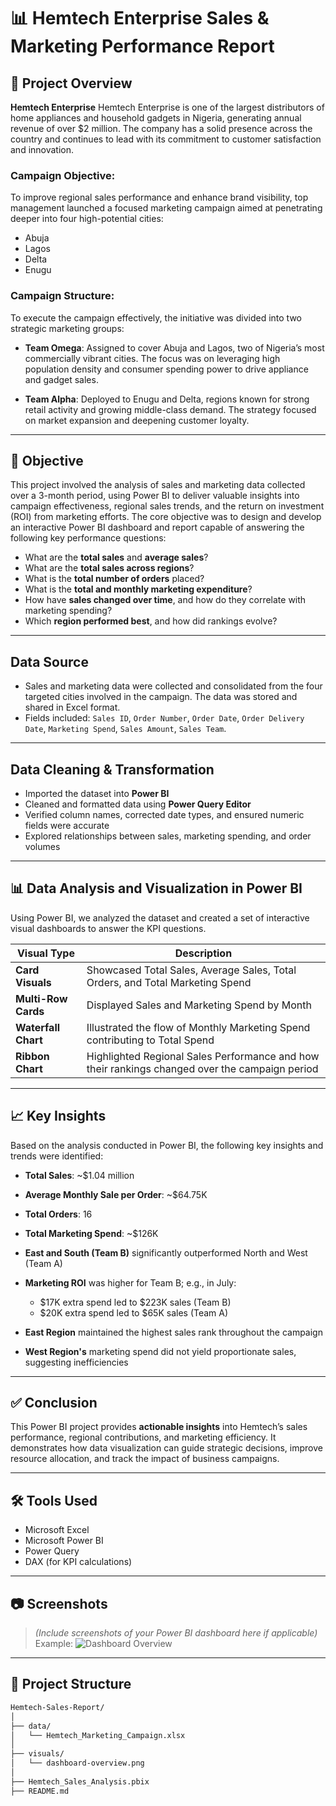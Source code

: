 # 📊 Hemtech Enterprise Sales & Marketing Performance Report

## 🏢 Project Overview

**Hemtech Enterprise** Hemtech Enterprise is one of the largest distributors of home appliances and household gadgets in Nigeria, generating annual revenue of over $2 million. The company has a solid presence across the country and continues to lead with its commitment to customer satisfaction and innovation.

### Campaign Objective:
To improve regional sales performance and enhance brand visibility, top management launched a focused marketing campaign aimed at penetrating deeper into four high-potential cities:
- Abuja
- Lagos
- Delta
- Enugu

### Campaign Structure:
To execute the campaign effectively, the initiative was divided into two strategic marketing groups:

- **Team Omega**:
Assigned to cover Abuja and Lagos, two of Nigeria’s most commercially vibrant cities. The focus was on leveraging high population density and consumer spending power to drive appliance and gadget sales.

- **Team Alpha**:
Deployed to Enugu and Delta, regions known for strong retail activity and growing middle-class demand. The strategy focused on market expansion and deepening customer loyalty.

---

## 🎯 Objective

This project involved the analysis of sales and marketing data collected over a 3-month period, using Power BI to deliver valuable insights into campaign effectiveness, regional sales trends, and the return on investment (ROI) from marketing efforts.
The core objective was to design and develop an interactive Power BI dashboard and report capable of answering the following key performance questions:

- What are the **total sales** and **average sales**?
- What are the **total sales across regions**?
- What is the **total number of orders** placed?
- What is the **total and monthly marketing expenditure**?
- How have **sales changed over time**, and how do they correlate with marketing spending?
- Which **region performed best**, and how did rankings evolve?

---

## Data Source

- Sales and marketing data were collected and consolidated from the four targeted cities involved in the campaign. The data was stored and shared in Excel format.
- Fields included: `Sales ID`, `Order Number`, `Order Date`, `Order Delivery Date`, `Marketing Spend`, `Sales Amount`, `Sales Team`.

---

## Data Cleaning & Transformation

- Imported the dataset into **Power BI**
- Cleaned and formatted data using **Power Query Editor**
- Verified column names, corrected date types, and ensured numeric fields were accurate
- Explored relationships between sales, marketing spending, and order volumes

---

## 📊 Data Analysis and Visualization in Power BI

Using Power BI, we analyzed the dataset and created a set of interactive visual dashboards to answer the KPI questions.

| Visual Type        | Description |
|--------------------|-------------|
| **Card Visuals**   | Showcased Total Sales, Average Sales, Total Orders, and Total Marketing Spend |
| **Multi-Row Cards**| Displayed Sales and Marketing Spend by Month|
| **Waterfall Chart**| Illustrated the flow of Monthly Marketing Spend contributing to Total Spend |
| **Ribbon Chart**   | Highlighted Regional Sales Performance and how their rankings changed over the campaign period |

---

## 📈 Key Insights
Based on the analysis conducted in Power BI, the following key insights and trends were identified:
- **Total Sales**: ~$1.04 million  
- **Average Monthly Sale per Order**: ~$64.75K  
- **Total Orders**: 16  
- **Total Marketing Spend**: ~$126K  

- **East and South (Team B)** significantly outperformed North and West (Team A)
- **Marketing ROI** was higher for Team B; e.g., in July:
  - $17K extra spend led to $223K sales (Team B)
  - $20K extra spend led to $65K sales (Team A)
- **East Region** maintained the highest sales rank throughout the campaign
- **West Region's** marketing spend did not yield proportionate sales, suggesting inefficiencies

---

## ✅ Conclusion

This Power BI project provides **actionable insights** into Hemtech’s sales performance, regional contributions, and marketing efficiency. It demonstrates how data visualization can guide strategic decisions, improve resource allocation, and track the impact of business campaigns.

---

## 🛠 Tools Used

- Microsoft Excel  
- Microsoft Power BI  
- Power Query  
- DAX (for KPI calculations)

---

## 📷 Screenshots

> *(Include screenshots of your Power BI dashboard here if applicable)*  
> Example:
> ![Dashboard Overview](images/dashboard-overview.png)

---

## 📂 Project Structure

```bash
Hemtech-Sales-Report/
│
├── data/
│   └── Hemtech_Marketing_Campaign.xlsx
│
├── visuals/
│   └── dashboard-overview.png
│
├── Hemtech_Sales_Analysis.pbix
├── README.md

